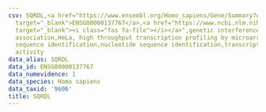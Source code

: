 ```yaml
---
csv: SQRDL,<a href="https://www.ensembl.org/Homo_sapiens/Gene/Summary?db=core;g=ENSG00000137767"
  target="_blank">ENSG00000137767</a>,<a href="https://www.ncbi.nlm.nih.gov/pubmed/17216044"
  target="_blank"><i class="fas fa-file"></i></a>",genetic interference,functional
  association,HeLa, high throughput transcription profiling by microarray,nucleotide
  sequence identification,nucleotide sequence identification,transcriptional regulation,up-regulates
  activity
data_alias: SQRDL
data_id: ENSG00000137767
data_numevidence: 1
data_species: Homo sapiens
data_taxid: '9606'
title: SQRDL
---
```

